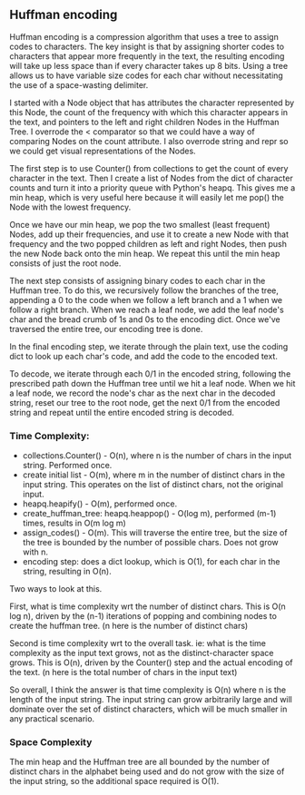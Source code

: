 ## Huffman encoding

Huffman encoding is a compression algorithm that uses a tree to assign codes to characters. The key insight is that by assigning shorter codes to characters that appear more frequently in the text, the resulting encoding will take up less space than if every character takes up 8 bits. Using a tree allows us to have variable size codes for each char without necessitating the use of a space-wasting delimiter.

I started with a Node object that has attributes the character represented by this Node, the count of the frequency with which this character appears in the text, and pointers to the left and right children Nodes in the Huffman Tree. I overrode the < comparator so that we could have a way of comparing Nodes on the count attribute. I also overrode string and repr so we could get visual representations of the Nodes.

The first step is to use Counter() from collections to get the count of every character in the text. Then I create a list of Nodes from the dict of character counts and turn it into a priority queue with Python's heapq. This gives me a min heap, which is very useful here because it will easily let me pop() the Node with the lowest frequency.

Once we have our min heap, we pop the two smallest (least frequent) Nodes, add up their frequencies, and use it to create a new Node with that frequency and the two popped children as left and right Nodes, then push the new Node back onto the min heap. We repeat this until the min heap consists of just the root node.

The next step consists of assigning binary codes to each char in the Huffman tree. To do this, we recursively follow the branches of the tree, appending a 0 to the code when we follow a left branch and a 1 when we follow a right branch. When we reach a leaf node, we add the leaf node's char and the bread crumb of 1s and 0s to the encoding dict. Once we've traversed the entire tree, our encoding tree is done.

In the final encoding step, we iterate through the plain text, use the coding dict to look up each char's code, and add the code to the encoded text.

To decode, we iterate through each 0/1 in the encoded string, following the prescribed path down the Huffman tree until we hit a leaf node. When we hit a leaf node, we record the node's char as the next char in the decoded string, reset our tree to the root node, get the next 0/1 from the encoded string and repeat until the entire encoded string is decoded.

### Time Complexity:
- collections.Counter() - O(n), where n is the number of chars in the input string. Performed once.
- create initial list - O(m), where m in the number of distinct chars in the input string. This operates on the list of distinct chars, not the original input.
- heapq.heapify() - O(m), performed once. 
- create_huffman_tree: heapq.heappop() - O(log m), performed (m-1) times, results in O(m log m)
- assign_codes() - O(m). This will traverse the entire tree, but the size of the tree is bounded by the number of possible chars. Does not grow with n.
- encoding step: does a dict lookup, which is O(1), for each char in the string, resulting in O(n).

Two ways to look at this. 

First, what is time complexity wrt the number of distinct chars. This is O(n log n), driven by the (n-1) iterations of popping and combining nodes to create the huffman tree. (n here is the number of distinct chars)

Second is time complexity wrt to the overall task. ie: what is the time complexity as the input text grows, not as the distinct-character space grows. This is O(n), driven by the Counter() step and the actual encoding of the text. (n here is the total number of chars in the input text)

So overall, I think the answer is that time complexity is O(n) where n is the length of the input string. The input string can grow arbitrarily large and will dominate over the set of distinct characters, which will be much smaller in any practical scenario.

### Space Complexity
The min heap and the Huffman tree are all bounded by the number of distinct chars in the alphabet being used and do not grow with the size of the input string, so the additional space required is O(1).
